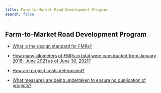 ```yaml
---
title: Farm-to-Market Road Development Program
search: false
---
```


## Farm-to-Market Road Development Program


 - [What is the design standard for FMRs?](/fy-2022-plan-and-budget/farm-to-market-road-development-program/what-is-the-design-standard-for-fmrs)
    
 - [How many kilometers of FMRs in total were constructed from January 2016- June 2021 as of June 30, 2021?](/fy-2022-plan-and-budget/farm-to-market-road-development-program/how-many-kilometers-of-fmrs-in-total-were-constructed-from-january-2016-june-2021-as-of-june-30-2021)
    
 - [How are project costs determined?](/fy-2022-plan-and-budget/farm-to-market-road-development-program/how-are-project-costs-determined)
    
 - [What measures are being undertaken to ensure no duplication of projects?](/fy-2022-plan-and-budget/farm-to-market-road-development-program/what-measures-are-being-undertaken-to-ensure-no-duplication-of-projects)
    
